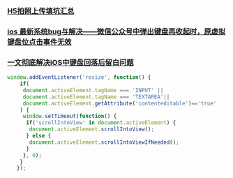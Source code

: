 ### [H5拍照上传填坑汇总](https://juejin.im/post/5bd705abf265da0a8d36dbdc)
### [ios 最新系统bug与解决——微信公众号中弹出键盘再收起时，原虚拟键盘位点击事件无效](https://juejin.im/post/5c07442f51882528c4469769)

### [一文彻底解决iOS中键盘回落后留白问题](https://juejin.im/post/5cff9601f265da1bc5525aae)


```js
window.addEventListener('resize', function() {
    if(
     document.activeElement.tagName === 'INPUT' ||
     document.activeElement.tagName === 'TEXTAREA'||
     document.activeElement.getAttribute('contenteditable')=='true'
    ) {
     window.setTimeout(function() {
      if('scrollIntoView' in document.activeElement) {
       document.activeElement.scrollIntoView();
      } else {
       document.activeElement.scrollIntoViewIfNeeded();
      }
     }, 0);
    }
   });
```
